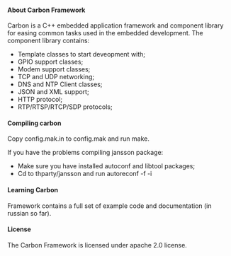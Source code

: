 
#### About Carbon Framework

Carbon is a C++ embedded application framework and component library for easing common tasks used
in the embedded development. The component library contains:

- Template classes to start deveopment with;
- GPIO support classes;
- Modem support classes;
- TCP and UDP networking;
- DNS and NTP Client classes;
- JSON and XML support;
- HTTP protocol;
- RTP/RTSP/RTCP/SDP protocols;

#### Compiling carbon

Copy config.mak.in to config.mak and run make.

If you have the problems compiling jansson package:
- Make sure you have installed autoconf and libtool packages;
- Cd to thparty/jansson and run autoreconf -f -i

#### Learning Carbon

Framework contains a full set of example code and documentation (in russian so far).

#### License

The Carbon Framework is licensed under apache 2.0 license.

